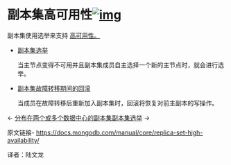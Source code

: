 # 副本集高可用性[![img](https://www.mongodb.com/docs/manual/assets/link.svg)](https://www.mongodb.com/docs/manual/core/replica-set-high-availability/#replica-set-high-availability)

副本集使用选举来支持 [高可用性。](https://www.mongodb.com/docs/manual/reference/glossary/#std-term-high-availability)

- [副本集选举](https://www.mongodb.com/docs/manual/core/replica-set-elections/)

  当主节点变得不可用并且副本集成员自主选择一个新的主节点时，就会进行选举。

- [副本集故障转移期间的回滚](https://www.mongodb.com/docs/manual/core/replica-set-rollbacks/)

  当成员在故障转移后重新加入副本集时，回滚将恢复对前主副本的写操作。

←  [分布在两个或多个数据中心的副本集](https://www.mongodb.com/docs/manual/core/replica-set-architecture-geographically-distributed/)[副本集选举](https://www.mongodb.com/docs/manual/core/replica-set-elections/) →

原文链接-  https://docs.mongodb.com/manual/core/replica-set-high-availability/ 

译者：陆文龙

